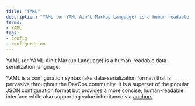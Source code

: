 ```yaml
---
title: "YAML"
description: "YAML (or YAML Ain't Markup Language) is a human-readable data-serialization language."
terms:
- YAML
tags:
- config
- configuration
---
```

YAML (or YAML Ain't Markup Language) is a human-readable data-serialization language.

YAML is a configuration syntax (aka data-serialization format) that is pervasive throughout the DevOps community. It is a superset of the popular JSON configuration format but provides a more concise, human-readable interface while also supporting value inheritance via [anchors](https://helm.sh/docs/chart_template_guide/yaml_techniques/#yaml-anchors).
